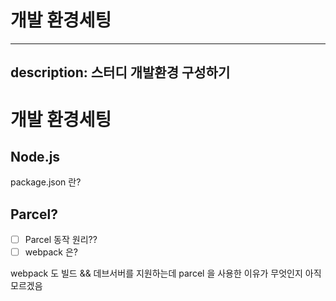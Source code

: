 # 개발 환경세팅

---
description: 스터디 개발환경 구성하기
---

# 개발 환경세팅

## Node.js

package.json 란?

## Parcel?
- [ ] Parcel 동작 원리??
- [ ] webpack 은?

webpack 도 빌드 && 데브서버를 지원하는데 parcel 을 사용한 이유가 무엇인지 아직 모르겠음
